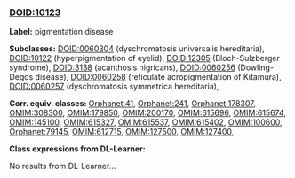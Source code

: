 
### [DOID:10123](http://purl.obolibrary.org/obo/DOID_10123)
**Label:** pigmentation disease

**Subclasses:** [DOID:0060304](http://purl.obolibrary.org/obo/DOID_0060304) (dyschromatosis universalis hereditaria), [DOID:10122](http://purl.obolibrary.org/obo/DOID_10122) (hyperpigmentation of eyelid), [DOID:12305](http://purl.obolibrary.org/obo/DOID_12305) (Bloch-Sulzberger syndrome), [DOID:3138](http://purl.obolibrary.org/obo/DOID_3138) (acanthosis nigricans), [DOID:0060256](http://purl.obolibrary.org/obo/DOID_0060256) (Dowling-Degos disease), [DOID:0060258](http://purl.obolibrary.org/obo/DOID_0060258) (reticulate acropigmentation of Kitamura), [DOID:0060257](http://purl.obolibrary.org/obo/DOID_0060257) (dyschromatosis symmetrica hereditaria), 

**Corr. equiv. classes:** [Orphanet:41](http://www.orpha.net/ORDO/Orphanet_41), [Orphanet:241](http://www.orpha.net/ORDO/Orphanet_241), [Orphanet:178307](http://www.orpha.net/ORDO/Orphanet_178307), [OMIM:308300](http://purl.obolibrary.org/obo/OMIM_308300), [OMIM:179850](http://purl.obolibrary.org/obo/OMIM_179850), [OMIM:200170](http://purl.obolibrary.org/obo/OMIM_200170), [OMIM:615696](http://purl.obolibrary.org/obo/OMIM_615696), [OMIM:615674](http://purl.obolibrary.org/obo/OMIM_615674), [OMIM:145100](http://purl.obolibrary.org/obo/OMIM_145100), [OMIM:615327](http://purl.obolibrary.org/obo/OMIM_615327), [OMIM:615537](http://purl.obolibrary.org/obo/OMIM_615537), [OMIM:615402](http://purl.obolibrary.org/obo/OMIM_615402), [OMIM:100600](http://purl.obolibrary.org/obo/OMIM_100600), [Orphanet:79145](http://www.orpha.net/ORDO/Orphanet_79145), [OMIM:612715](http://purl.obolibrary.org/obo/OMIM_612715), [OMIM:127500](http://purl.obolibrary.org/obo/OMIM_127500), [OMIM:127400](http://purl.obolibrary.org/obo/OMIM_127400), 

**Class expressions from DL-Learner:**

No results from DL-Learner...



